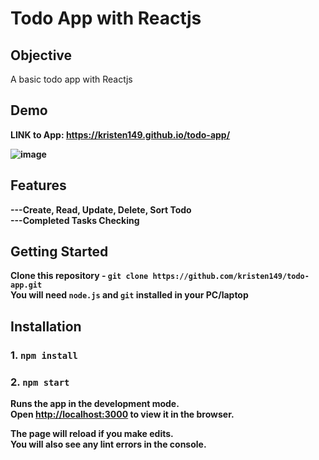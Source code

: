# Todo App with Reactjs


## Objective

A basic todo app with Reactjs 

## Demo
<strong>LINK<strong/> to App: https://kristen149.github.io/todo-app/ 

![image](https://github.com/kristen149/todo-app/assets/100759917/22d85467-e886-47ee-9bce-97894d8b6910)

 

## Features

**---Create, Read, Update, Delete, Sort Todo** </br>
**---Completed Tasks Checking**

## Getting Started

 Clone this repository - `git clone https://github.com/kristen149/todo-app.git` <br/>
 You will need `node.js` and `git` installed in your PC/laptop

## Installation

 ### 1. `npm install`
 ### 2. `npm start`

Runs the app in the development mode.\
Open [http://localhost:3000](http://localhost:3000) to view it in the browser.

The page will reload if you make edits.\
You will also see any lint errors in the console.


